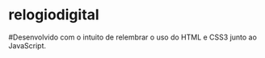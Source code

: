 # relogiodigital

#Desenvolvido com o intuito de relembrar o uso do HTML e CSS3 junto ao JavaScript.
